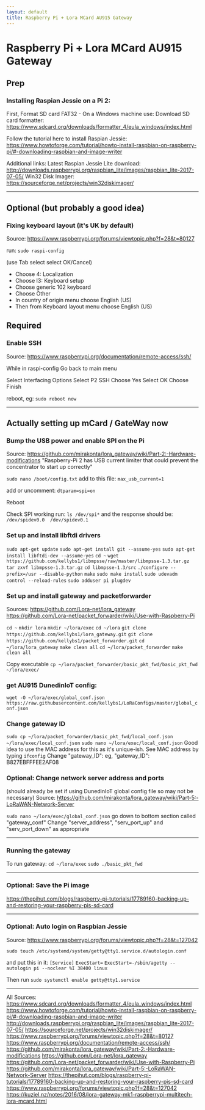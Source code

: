 ```yaml
---
layout: default
title: Raspberry Pi + Lora MCard AU915 Gateway
---
```


# Raspberry Pi + Lora MCard AU915 Gateway


## Prep

### Installing Raspian Jessie on a Pi 2:

First, Format SD card FAT32 - On a Windows machine use:
Download SD card formatter: https://www.sdcard.org/downloads/formatter_4/eula_windows/index.html


Follow the tutorial here to install Raspian Jessie:
https://www.howtoforge.com/tutorial/howto-install-raspbian-on-raspberry-pi/#-downloading-raspbian-and-image-writer

Additional links:
Latest Raspian Jessie Lite download: http://downloads.raspberrypi.org/raspbian_lite/images/raspbian_lite-2017-07-05/
Win32 Disk Imager: https://sourceforge.net/projects/win32diskimager/


-----------------

## Optional (but probably a good idea)

### Fixing keyboard layout (it's UK by default)

Source: https://www.raspberrypi.org/forums/viewtopic.php?f=28&t=80127

run:
`sudo raspi-config`

(use Tab select select OK/Cancel)

* Choose 4: Localization
* Choose I3: Keyboard setup
* Choose generic 102 keyboard
* Choose Other
* In country of origin menu choose English (US) 
* Then from Keyboard layout menu choose English (US)

## Required

### Enable SSH

Source: https://www.raspberrypi.org/documentation/remote-access/ssh/

While in raspi-config
Go back to main menu

Select Interfacing Options
Select P2 SSH
Choose Yes
Select OK
Choose Finish

reboot, eg: `sudo reboot now`

-----------------

## Actually setting up mCard / GateWay now


### Bump the USB power and enable SPI on the Pi

Source: https://github.com/mirakonta/lora_gateway/wiki/Part-2:-Hardware-modifications
"Raspberry-Pi 2 has USB current limiter that could prevent the concentrator to start up correctly" 

`sudo nano /boot/config.txt`
add to this file:
`max_usb_current=1`

add or uncomment:
`dtparam=spi=on`

Reboot

Check SPI working
run:
`ls /dev/spi*`
and the response should be:
`/dev/spidev0.0  /dev/spidev0.1`


### Set up and install libftdi drivers

`sudo apt-get update`
`sudo apt-get install git --assume-yes`
`sudo apt-get install libftdi-dev --assume-yes`
`cd ~`
`wget https://github.com/kellybs1/libmpsse/raw/master/libmpsse-1.3.tar.gz`
`tar zxvf libmpsse-1.3.tar.gz`
`cd libmpsse-1.3/src`
`./configure --prefix=/usr --disable-python`
`make`
`sudo make install`
`sudo udevadm control --reload-rules`
`sudo adduser pi plugdev`


### Set up and install gateway and packetforwarder 

Sources: https://github.com/Lora-net/lora_gateway
https://github.com/Lora-net/packet_forwarder/wiki/Use-with-Raspberry-Pi

`cd ~`
`mkdir lora`
`mkdir ~/lora/exec`
`cd ~/lora`
`git clone https://github.com/kellybs1/lora_gateway.git`
`git clone https://github.com/kellybs1/packet_forwarder.git`
`cd ~/lora/lora_gateway`
`make clean all`
`cd ~/lora/packet_forwarder`
`make clean all`

Copy executable
`cp ~/lora/packet_forwarder/basic_pkt_fwd/basic_pkt_fwd ~/lora/exec/`

### get AU915 DunedinIoT config:
`wget -O ~/lora/exec/global_conf.json https://raw.githubusercontent.com/kellybs1/LoRaConfigs/master/global_conf.json`

### Change gateway ID

`sudo cp ~/lora/packet_forwarder/basic_pkt_fwd/local_conf.json ~/lora/exec/local_conf.json`
`sudo nano ~/lora/exec/local_conf.json`
Good idea to use the MAC address for this as it's unique-ish.
See MAC address by typing `ifconfig`
Change "gateway_ID": 
eg, "gateway_ID": B827EBFFFEE2AF08
					   

### Optional: Change network server address and ports

 (should already be set if using DunedinIoT global config file so may not be necessary)
Source: https://github.com/mirakonta/lora_gateway/wiki/Part-5:-LoRaWAN-Network-Server

`sudo nano ~/lora/exec/global_conf.json`
go down to bottom section called "gateway_conf"
Change "server_address", "serv_port_up" and "serv_port_down" as appropriate

-----------------
### Running the gateway

To run gateway:
`cd ~/lora/exec`
`sudo ./basic_pkt_fwd`

-----------------

### Optional:  Save the Pi image
https://thepihut.com/blogs/raspberry-pi-tutorials/17789160-backing-up-and-restoring-your-raspberry-pis-sd-card

-----------------

### Optional: Auto login on Raspbian Jessie

Source: https://www.raspberrypi.org/forums/viewtopic.php?f=28&t=127042

`sudo touch /etc/systemd/system/getty@tty1.service.d/autologin.conf`

and put this in it:
`[Service]`
`ExecStart=`
`ExecStart=-/sbin/agetty --autologin pi --noclear %I 38400 linux`

Then run
`sudo systemctl enable getty@tty1.service`

-----------------
All Sources:
https://www.sdcard.org/downloads/formatter_4/eula_windows/index.html
https://www.howtoforge.com/tutorial/howto-install-raspbian-on-raspberry-pi/#-downloading-raspbian-and-image-writer
http://downloads.raspberrypi.org/raspbian_lite/images/raspbian_lite-2017-07-05/
https://sourceforge.net/projects/win32diskimager/
https://www.raspberrypi.org/forums/viewtopic.php?f=28&t=80127
https://www.raspberrypi.org/documentation/remote-access/ssh/
https://github.com/mirakonta/lora_gateway/wiki/Part-2:-Hardware-modifications
https://github.com/Lora-net/lora_gateway
https://github.com/Lora-net/packet_forwarder/wiki/Use-with-Raspberry-Pi
https://github.com/mirakonta/lora_gateway/wiki/Part-5:-LoRaWAN-Network-Server
https://thepihut.com/blogs/raspberry-pi-tutorials/17789160-backing-up-and-restoring-your-raspberry-pis-sd-card
https://www.raspberrypi.org/forums/viewtopic.php?f=28&t=127042
https://kuziel.nz/notes/2016/08/lora-gateway-mk1-raspberrypi-multitech-lora-mcard.html
